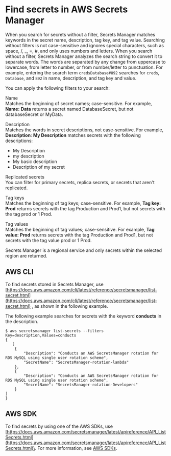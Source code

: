 # Find secrets in AWS Secrets Manager<a name="manage_search-secret"></a>

When you search for secrets without a filter, Secrets Manager matches keywords in the secret name, description, tag key, and tag value\. Searching without filters is not case\-sensitive and ignores special characters, such as space, /, \_, =, \#, and only uses numbers and letters\. When you search without a filter, Secrets Manager analyzes the search string to convert it to separate words\. The words are separated by any change from uppercase to lowercase, from letter to number, or from number/letter to punctuation\. For example, entering the search term `credsDatabase#892` searches for `creds`, `Database`, and `892` in name, description, and tag key and value\.

You can apply the following filters to your search:

Name  
Matches the beginning of secret names; case\-sensitive\. For example, **Name:** **Data** returns a secret named DatabaseSecret, but not databaseSecret or MyData\. 

Description  
Matches the words in secret descriptions, not case\-sensitive\. For example, **Description**: **My Description** matches secrets with the following descriptions:   
+ My Description
+ my description
+ My basic description
+ Description of my secret

Replicated secrets  
You can filter for primary secrets, replica secrets, or secrets that aren't replicated\.

Tag keys  
Matches the beginning of tag keys; case\-sensitive\. For example, **Tag key:** **Prod** returns secrets with the tag Production and Prod1, but not secrets with the tag prod or 1 Prod\.

Tag values  
Matches the beginning of tag values; case\-sensitive\. For example, **Tag value:** **Prod** returns secrets with the tag Production and Prod1, but not secrets with the tag value prod or 1 Prod\. 

Secrets Manager is a regional service and only secrets within the selected region are returned\.

## AWS CLI<a name="manage_search-secret_cli"></a>

To find secrets stored in Secrets Manager, use [https://docs.aws.amazon.com/cli/latest/reference/secretsmanager/list-secret.html](https://docs.aws.amazon.com/cli/latest/reference/secretsmanager/list-secret.html) , as shown in the following example\.

The following example searches for secrets with the keyword **conducts** in the description\. 

```
$ aws secretsmanager list-secrets --filters Key=description,Values=conducts
{
   [
    {
        "Description": "Conducts an AWS SecretsManager rotation for RDS MySQL using single user rotation scheme", 
        "SecretName": "SecretsManager-rotation-lambda"
    }, 
    {
        "Description": "Conducts an AWS SecretsManager rotation for RDS MySQL using single user rotation scheme", 
        "SecretName": "SecretsManager-rotation-Developers"
    }
]
}
```

## AWS SDK<a name="manage_search-secret_sdk"></a>

To find secrets by using one of the AWS SDKs, use [https://docs.aws.amazon.com/secretsmanager/latest/apireference/API_ListSecrets.html](https://docs.aws.amazon.com/secretsmanager/latest/apireference/API_ListSecrets.html)\. For more information, see [AWS SDKs](asm_access.md#asm-sdks)\.

